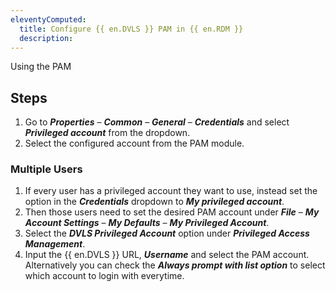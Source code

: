 ```yaml
---
eleventyComputed:
  title: Configure {{ en.DVLS }} PAM in {{ en.RDM }}
  description: 
---
```

Using the PAM 

## Steps
1. Go to ***Properties*** – ***Common*** – ***General*** – ***Credentials*** and select ***Privileged account*** from the dropdown.
1. Select the configured account from the PAM module.


### Multiple Users
1. If every user has a privileged account they want to use, instead set the option in the ***Credentials*** dropdown to ***My privileged account***.
1. Then those users need to set the desired PAM account under ***File*** – ***My Account Settings*** – ***My Defaults*** – ***My Privileged Account***.
1. Select the ***DVLS Privileged Account*** option under ***Privileged Access Management***.
1. Input the {{ en.DVLS }} URL, ***Username*** and select the PAM account. Alternatively you can check the ***Always prompt with list option*** to select which account to login with everytime.